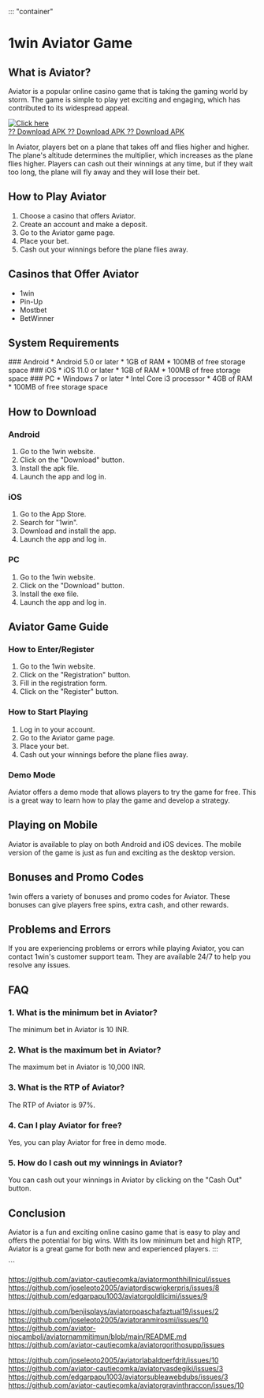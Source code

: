 ::: \"container\"
# 1win Aviator Game

## What is Aviator?

Aviator is a popular online casino game that is taking the gaming world
by storm. The game is simple to play yet exciting and engaging, which
has contributed to its widespread appeal.

[![Click
here](https://readscoops.com/wp-content/uploads/2023/03/Readscoop-aviator-1-1.jpg)](https://traff.sbs/deff?key=1win+aviator+game)\
[?? Download APK ?? Download APK ?? Download
APK](https://traff.sbs/deff?key=1win+aviator+game)

In Aviator, players bet on a plane that takes off and flies higher and
higher. The plane\'s altitude determines the multiplier, which increases
as the plane flies higher. Players can cash out their winnings at any
time, but if they wait too long, the plane will fly away and they will
lose their bet.

## How to Play Aviator

1.  Choose a casino that offers Aviator.
2.  Create an account and make a deposit.
3.  Go to the Aviator game page.
4.  Place your bet.
5.  Cash out your winnings before the plane flies away.

## Casinos that Offer Aviator

-   1win
-   Pin-Up
-   Mostbet
-   BetWinner

## System Requirements

\### Android \* Android 5.0 or later \* 1GB of RAM \* 100MB of free
storage space \### iOS \* iOS 11.0 or later \* 1GB of RAM \* 100MB of
free storage space \### PC \* Windows 7 or later \* Intel Core i3
processor \* 4GB of RAM \* 100MB of free storage space

## How to Download

### Android

1.  Go to the 1win website.
2.  Click on the "Download" button.
3.  Install the apk file.
4.  Launch the app and log in.

### iOS

1.  Go to the App Store.
2.  Search for "1win".
3.  Download and install the app.
4.  Launch the app and log in.

### PC

1.  Go to the 1win website.
2.  Click on the "Download" button.
3.  Install the exe file.
4.  Launch the app and log in.

## Aviator Game Guide

### How to Enter/Register

1.  Go to the 1win website.
2.  Click on the "Registration" button.
3.  Fill in the registration form.
4.  Click on the "Register" button.

### How to Start Playing

1.  Log in to your account.
2.  Go to the Aviator game page.
3.  Place your bet.
4.  Cash out your winnings before the plane flies away.

### Demo Mode

Aviator offers a demo mode that allows players to try the game for free.
This is a great way to learn how to play the game and develop a
strategy.

## Playing on Mobile

Aviator is available to play on both Android and iOS devices. The mobile
version of the game is just as fun and exciting as the desktop version.

## Bonuses and Promo Codes

1win offers a variety of bonuses and promo codes for Aviator. These
bonuses can give players free spins, extra cash, and other rewards.

## Problems and Errors

If you are experiencing problems or errors while playing Aviator, you
can contact 1win\'s customer support team. They are available 24/7 to
help you resolve any issues.

## FAQ

### 1. What is the minimum bet in Aviator?

The minimum bet in Aviator is 10 INR.

### 2. What is the maximum bet in Aviator?

The maximum bet in Aviator is 10,000 INR.

### 3. What is the RTP of Aviator?

The RTP of Aviator is 97%.

### 4. Can I play Aviator for free?

Yes, you can play Aviator for free in demo mode.

### 5. How do I cash out my winnings in Aviator?

You can cash out your winnings in Aviator by clicking on the "Cash
Out" button.

## Conclusion

Aviator is a fun and exciting online casino game that is easy to play
and offers the potential for big wins. With its low minimum bet and high
RTP, Aviator is a great game for both new and experienced players.
:::

\`\`\`


https://github.com/aviator-cautiecomka/aviatormonthhillnicul/issues
https://github.com/joseleoto2005/aviatordiscwigkerpris/issues/8
https://github.com/edgarpapu1003/aviatorgoldlicimi/issues/9

https://github.com/benjisplays/aviatorpoaschafaztual19/issues/2
https://github.com/joseleoto2005/aviatoranmirosmi/issues/10
https://github.com/aviator-niocamboli/aviatornammitimun/blob/main/README.md
https://github.com/aviator-cautiecomka/aviatorgorithosupp/issues

https://github.com/joseleoto2005/aviatorlabaldperfdrit/issues/10
https://github.com/aviator-cautiecomka/aviatorvasdegiki/issues/3
https://github.com/edgarpapu1003/aviatorsubleawebdubs/issues/3
https://github.com/aviator-cautiecomka/aviatorgravinthraccon/issues/10
